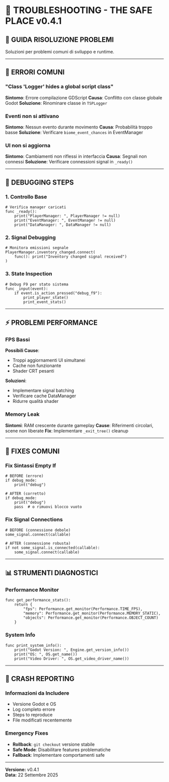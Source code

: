 # 🔧 TROUBLESHOOTING - THE SAFE PLACE v0.4.1

## 🎯 **GUIDA RISOLUZIONE PROBLEMI**

Soluzioni per problemi comuni di sviluppo e runtime.

---

## 🚫 **ERRORI COMUNI**

### **"Class 'Logger' hides a global script class"**
**Sintomo**: Errore compilazione GDScript
**Causa**: Conflitto con classe globale Godot
**Soluzione**: Rinominare classe in `TSPLogger`

### **Eventi non si attivano**
**Sintomo**: Nessun evento durante movimento
**Causa**: Probabilità troppo basse
**Soluzione**: Verificare `biome_event_chances` in EventManager

### **UI non si aggiorna**
**Sintomo**: Cambiamenti non riflessi in interfaccia
**Causa**: Segnali non connessi
**Soluzione**: Verificare connessioni signal in `_ready()`

---

## 🐛 **DEBUGGING STEPS**

### **1. Controllo Base**
```gdscript
# Verifica manager caricati
func _ready():
    print("PlayerManager: ", PlayerManager != null)
    print("EventManager: ", EventManager != null)
    print("DataManager: ", DataManager != null)
```

### **2. Signal Debugging**
```gdscript
# Monitora emissioni segnale
PlayerManager.inventory_changed.connect(
    func(): print("Inventory changed signal received")
)
```

### **3. State Inspection**
```gdscript
# Debug F9 per stato sistema
func _input(event):
    if event.is_action_pressed("debug_f9"):
        print_player_state()
        print_event_stats()
```

---

## ⚡ **PROBLEMI PERFORMANCE**

### **FPS Bassi**
**Possibili Cause**:
- Troppi aggiornamenti UI simultanei
- Cache non funzionante
- Shader CRT pesanti

**Soluzioni**:
- Implementare signal batching
- Verificare cache DataManager
- Ridurre qualità shader

### **Memory Leak**
**Sintomi**: RAM crescente durante gameplay
**Cause**: Riferimenti circolari, scene non liberate
**Fix**: Implementare `_exit_tree()` cleanup

---

## 🔧 **FIXES COMUNI**

### **Fix Sintassi Empty If**
```gdscript
# BEFORE (errore)
if debug_mode:
    print("debug")

# AFTER (corretto)
if debug_mode:
    print("debug")
    pass  # o rimuovi blocco vuoto
```

### **Fix Signal Connections**
```gdscript
# BEFORE (connessione debole)
some_signal.connect(callable)

# AFTER (connessione robusta)
if not some_signal.is_connected(callable):
    some_signal.connect(callable)
```

---

## 📊 **STRUMENTI DIAGNOSTICI**

### **Performance Monitor**
```gdscript
func get_performance_stats():
    return {
        "fps": Performance.get_monitor(Performance.TIME_FPS),
        "memory": Performance.get_monitor(Performance.MEMORY_STATIC),
        "objects": Performance.get_monitor(Performance.OBJECT_COUNT)
    }
```

### **System Info**
```gdscript
func print_system_info():
    print("Godot Version: ", Engine.get_version_info())
    print("OS: ", OS.get_name())
    print("Video Driver: ", OS.get_video_driver_name())
```

---

## 🚨 **CRASH REPORTING**

### **Informazioni da Includere**
- Versione Godot e OS
- Log completo errore
- Steps to reproduce
- File modificati recentemente

### **Emergency Fixes**
- **Rollback**: `git checkout` versione stabile
- **Safe Mode**: Disabilitare features problematiche
- **Fallback**: Implementare comportamenti safe

---

**Versione:** v0.4.1  
**Data:** 22 Settembre 2025